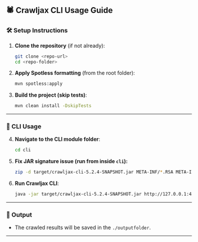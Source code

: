 ## 🕷️ Crawljax CLI Usage Guide

### 🛠️ Setup Instructions

1. **Clone the repository** (if not already):

   ```bash
   git clone <repo-url>
   cd <repo-folder>
   ```

2. **Apply Spotless formatting** (from the root folder):

   ```bash
   mvn spotless:apply
   ```

3. **Build the project (skip tests)**:

   ```bash
   mvn clean install -DskipTests
   ```

---

### 🐚 CLI Usage

4. **Navigate to the CLI module folder**:

   ```bash
   cd cli
   ```

5. **Fix JAR signature issue (run from inside `cli`):**

   ```bash
   zip -d target/crawljax-cli-5.2.4-SNAPSHOT.jar META-INF/*.RSA META-INF/*.SF
   ```

6. **Run Crawljax CLI**:

   ```bash
   java -jar target/crawljax-cli-5.2.4-SNAPSHOT.jar http://127.0.0.1:4000 ./outputfolder
   ```

---

### 📁 Output

* The crawled results will be saved in the `./outputfolder`.

---

